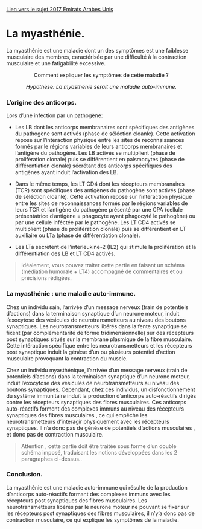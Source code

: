 [Lien vers le sujet 2017 Émirats Arabes Unis](http://svt.ac-besancon.fr/bac-s-2017-emirats-arabes-unis/)

# La myasthénie.

La myasthénie est une maladie dont un des symptômes est une faiblesse musculaire des membres, caractérisée par une difficulté à la contraction musculaire et une fatigabilité excessive.

<p style="color:black;text-align:center;font-style:border;">Comment expliquer les symptômes de cette maladie ?</p>

<p style="color:black;text-align:center;font-style:italic;">Hypothèse: La myasthénie serait une maladie auto-immune.</p>

### L’origine des anticorps.

Lors d’une infection par un pathogène:

- Les LB dont les anticorps membranaires sont spécifiques des antigènes du pathogène sont activés (phase de séléction cloanle). Cette activation repose sur l’interaction physique entre les sites de reconnaissances formés par le régions variables de leurs anticorps membranaires et l’antigène du pathogène. Les LB activés se multiplient (phase de prolifération clonale) puis se différentient en palsmocytes (phase de différentiation clonale) sécrétant des anticorps spécifiques des antigènes ayant induit l’activation des LB.

- Dans le même temps, les LT CD4 dont les récepteurs  membranaires (TCR) sont spécifiques des antigènes du pathogène sont activés (phase de séléction cloanle). Cette activation repose sur l’interaction physique entre les sites de reconnaissances formés par le régions variables de leurs TCR et l’antigène du pathogène présenté par une CPA (cellule présentatrice d’antigène = phagocyte ayant phagocyté le pathogène) ou par une cellule inféctée par le pathogène. Les LT CD4 activés se multiplient (phase de prolifération clonale) puis se différentient en LT auxiliaire ou LTa (phase de différentiation clonale).

- Les LTa sécrètent de l’interleukine-2 (IL2) qui stimule la prolifération et la différentiation des LB et LT CD4 activés.

> Idéalement, vous pouvez traiter cette partie en faisant un schéma (médiation humorale + LT4) accompagné de commentaires et ou précisions rédigées.

### La myasthénie : une maladie auto-immune.

Chez un individu sain, l’arrivée d’un message nerveux (train de potentiels d’actions) dans la terminaison synaptique d’un neurone moteur, induit l’exocytose des vésicules de neurotransmetteurs au niveau des boutons synaptiques. Les neurotransmetteurs libérés dans la fente synaptique se fixent (par complémentarité de forme tridimensionnelle) sur des récepteurs post synaptiques situés sur la membrane plasmique de la fibre musculaire. Cette intéraction spécifique entre les neurotransmetteurs et les récepteurs post synaptique induit la génèse d’un ou plusieurs potentiel d’action musculaire provoquant la contraction du muscle.


Chez un individu myasthénique, l’arrivée d’un message nerveux (train de potentiels d’actions) dans la terminaison synaptique d’un neurone moteur, induit l’exocytose des vésicules de neurotransmetteurs au niveau des boutons synaptiques. Cependant, chez ces individus, un disfonctionnement du système immunitaire induit la production d’anticorps auto-réactifs dirigés contre les récepteurs synaptiques des fibres musculaires. Ces anticorps auto-réactifs forment des complexes immuns au niveau des récepteurs synaptiques des fibres musculaires , ce qui empêche les neurotransmetteurs d’interagir physiquement avec les récepteurs synaptiques. Il n’a donc pas de génèse de potentiels d’actions musculaires , et donc pas de contraction musculaire.

> Attention , cette partie doit être traitée sous forme d’un double schéma imposé, traduisant les notions développées dans les 2 paragraphes ci-dessus..

### Conclusion.

La myasthénie est une maladie auto-immune qui résulte de la production d’anticorps auto-réactifs formant des complexes immuns avec les récepteurs post synaptiques des fibres musculaires. Les neurotransmetteurs libérés par le neurone moteur ne pouvant se fixer sur les récepteurs post synaptiques des fibres musculaires, il n’y’a donc pas de contraction musculaire, ce qui explique les symptômes de la maladie.
